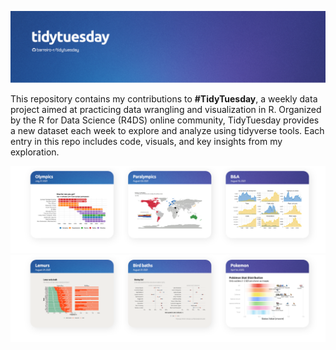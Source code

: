 ![Tidytuesday](./header.png)

This repository contains my contributions to **#TidyTuesday**, a weekly data project aimed at practicing data wrangling and visualization in R. Organized by the R for Data Science (R4DS) online community, TidyTuesday provides a new dataset each week to explore and analyze using tidyverse tools. Each entry in this repo includes code, visuals, and key insights from my exploration.

![list of plots](./line1.png)
![list of plots](./line2.png)
